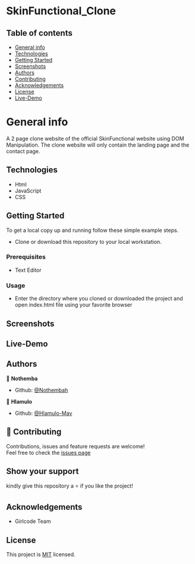 # SkinFunctional_Clone

## Table of contents

* [General info](#General-info)
* [Technologies](#Technologies)
* [Getting Started](#setup)
* [Screenshots](#Screenshots)
* [Authors](#Authors)
* [Contributing](#Contributing)
* [ Acknowledgements](#Acknowledgements)
* [License](#License)
* [Live-Demo](#Live-Demo)

# General info

A 2 page clone website of the official SkinFunctional website using DOM Manipulation. The clone website will only contain the landing page and the contact page.

## Technologies
- Html
- JavaScript
- CSS

## Getting Started

To get a local copy up and running follow these simple example steps.
- Clone or download this repository to your local workstation.

### Prerequisites
- Text Editor 

### Usage
- Enter the directory where you cloned or downloaded the project and open index.html file using your favorite browser

## Screenshots


## Live-Demo


## Authors
:bust_in_silhouette: **Nothemba**
- Github: [@Nothembah](https://github.com/nothembah)<br />

:bust_in_silhouette: **Hlamulo**
- Github: [@Hlamulo-Mav](https://github.com/Hlamulo-Mav)  

## :handshake: Contributing
Contributions, issues and feature requests are welcome! <br />
Feel free to check the [issues page](https://github.com/Hlamulo-Mav/SkinFunctional_Clone/issues)

## Show your support

kindly give this repository a :star: if you like the project!

## Acknowledgements
- Girlcode Team  

## License

This project is [MIT](https://github.com/Hlamulo-Mav/SkinFunctional_Clone/blob/main/LICENSE) licensed.

